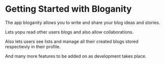 # Getting Started with Bloganity

The app bloganity allows you to write and share your blog ideas and stories.

Lets yopu read other users blogs and also allow collaborations. 

Also lets users see lists and manage all their created blogs stored respectievly in their profile. 

And many more features to be added on as development takes place. 